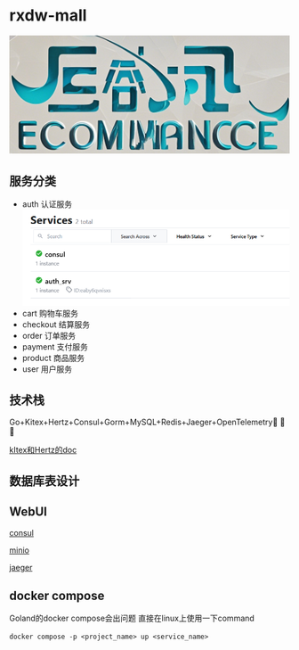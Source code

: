 # rxdw-mall

![.png](images/ReadMEpic/front.png)

## 服务分类

* auth 认证服务![image.png](images/consul/image.png)
* cart 购物车服务
* checkout 结算服务
* order 订单服务
* payment 支付服务
* product 商品服务
* user 用户服务

## 技术栈

Go+Kitex+Hertz+Consul+Gorm+MySQL+Redis+Jaeger+OpenTelemetry🚀️ 🚀️ 🚀️

[kItex和Hertz的doc](https://www.cloudwego.io/)

## 数据库表设计

## WebUI

[consul](http://121.40.228.214:8500/)

[minio](http://121.40.228.214:19001/)

[jaeger](http://121.40.228.214:16686/)


## docker compose

Goland的docker compose会出问题 直接在linux上使用一下command

`docker compose -p <project_name> up <service_name>`

